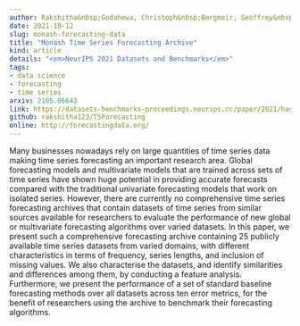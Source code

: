 ```yaml
---
author: Rakshitha&nbsp;Godahewa, Christoph&nbsp;Bergmeir, Geoffrey&nbsp;I&nbsp;Webb, Rob&nbsp;J&nbsp;Hyndman, Pablo&nbsp;Montero-Manso
date: 2021-10-12
slug: monash-forecasting-data
title: "Monash Time Series Forecasting Archive"
kind: article
details: "<em>NeurIPS 2021 Datasets and Benchmarks</em>"
tags:
- data science
- forecasting
- time series
arxiv: 2105.06643
link: https://datasets-benchmarks-proceedings.neurips.cc/paper/2021/hash/eddea82ad2755b24c4e168c5fc2ebd40-Abstract-round2.html
github: rakshitha123/TSForecasting
online: http://forecastingdata.org/
---
```


Many businesses nowadays rely on large quantities of time series data making time series forecasting an important research area. Global forecasting models and multivariate models that are trained across sets of time series have shown huge potential in providing accurate forecasts compared with the traditional univariate forecasting models that work on isolated series. However, there are currently no comprehensive time series forecasting archives that contain datasets of time series from similar sources available for researchers to evaluate the performance of new global or multivariate forecasting algorithms over varied datasets. In this paper, we present such a comprehensive forecasting archive containing 25 publicly available time series datasets from varied domains, with different characteristics in terms of frequency, series lengths, and inclusion of missing values. We also characterise the datasets, and identify similarities and differences among them, by conducting a feature analysis. Furthermore, we present the performance of a set of standard baseline forecasting methods over all datasets across ten error metrics, for the benefit of researchers using the archive to benchmark their forecasting algorithms.
